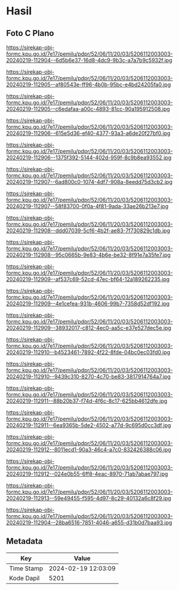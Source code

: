 # Hasil

## Foto C Plano

https://sirekap-obj-formc.kpu.go.id/7e17/pemilu/pdpr/52/06/11/20/03/5206112003003-20240219-112904--6d5b6e37-16d8-4dc9-9b3c-a7a7b9c5932f.jpg

https://sirekap-obj-formc.kpu.go.id/7e17/pemilu/pdpr/52/06/11/20/03/5206112003003-20240219-112905--af80543e-ff96-4b0b-95bc-e4bd24205fa0.jpg

https://sirekap-obj-formc.kpu.go.id/7e17/pemilu/pdpr/52/06/11/20/03/5206112003003-20240219-112905--c6edafaa-a00c-4893-81cc-90a195912508.jpg

https://sirekap-obj-formc.kpu.go.id/7e17/pemilu/pdpr/52/06/11/20/03/5206112003003-20240219-112906--615e5d36-ef40-4377-93a3-a6de20f27bf0.jpg

https://sirekap-obj-formc.kpu.go.id/7e17/pemilu/pdpr/52/06/11/20/03/5206112003003-20240219-112906--1375f392-5144-402d-959f-8c9b8ea93552.jpg

https://sirekap-obj-formc.kpu.go.id/7e17/pemilu/pdpr/52/06/11/20/03/5206112003003-20240219-112907--6ad800c0-1074-4df7-908a-8eedd75d3cb2.jpg

https://sirekap-obj-formc.kpu.go.id/7e17/pemilu/pdpr/52/06/11/20/03/5206112003003-20240219-112907--58f83700-0f0a-4f81-9ada-33ae26b213e7.jpg

https://sirekap-obj-formc.kpu.go.id/7e17/pemilu/pdpr/52/06/11/20/03/5206112003003-20240219-112908--ddd07039-5cf6-4b2f-ae83-7f730829c1db.jpg

https://sirekap-obj-formc.kpu.go.id/7e17/pemilu/pdpr/52/06/11/20/03/5206112003003-20240219-112908--95c0665b-9e83-4b6e-be32-8f91e7a35fe7.jpg

https://sirekap-obj-formc.kpu.go.id/7e17/pemilu/pdpr/52/06/11/20/03/5206112003003-20240219-112909--af537c69-52cd-47ec-bf64-12a189262235.jpg

https://sirekap-obj-formc.kpu.go.id/7e17/pemilu/pdpr/52/06/11/20/03/5206112003003-20240219-112909--4e1cefea-931b-4606-99b7-7358d52df192.jpg

https://sirekap-obj-formc.kpu.go.id/7e17/pemilu/pdpr/52/06/11/20/03/5206112003003-20240219-112909--38932017-c812-4ec0-aa5c-e37e527dec5e.jpg

https://sirekap-obj-formc.kpu.go.id/7e17/pemilu/pdpr/52/06/11/20/03/5206112003003-20240219-112910--b4523461-7892-4f22-8fde-04bc0ec03fd0.jpg

https://sirekap-obj-formc.kpu.go.id/7e17/pemilu/pdpr/52/06/11/20/03/5206112003003-20240219-112910--9439c310-8270-4c70-be83-3817914764a7.jpg

https://sirekap-obj-formc.kpu.go.id/7e17/pemilu/pdpr/52/06/11/20/03/5206112003003-20240219-112911--88b20b37-f74d-4f6c-8c17-625bb4612dfe.jpg

https://sirekap-obj-formc.kpu.go.id/7e17/pemilu/pdpr/52/06/11/20/03/5206112003003-20240219-112911--6ea9365b-5de2-4502-a77d-9c695d0cc3df.jpg

https://sirekap-obj-formc.kpu.go.id/7e17/pemilu/pdpr/52/06/11/20/03/5206112003003-20240219-112912--8011ecd1-90a3-46c4-a7c0-832426388c06.jpg

https://sirekap-obj-formc.kpu.go.id/7e17/pemilu/pdpr/52/06/11/20/03/5206112003003-20240219-112912--024e0b55-6ff8-4eac-8970-71ab7abae797.jpg

https://sirekap-obj-formc.kpu.go.id/7e17/pemilu/pdpr/52/06/11/20/03/5206112003003-20240219-112913--59e49455-f595-4d97-8c29-40132a6c8f29.jpg

https://sirekap-obj-formc.kpu.go.id/7e17/pemilu/pdpr/52/06/11/20/03/5206112003003-20240219-112904--28ba6516-7851-4046-a655-d31b0d7baa93.jpg


## Metadata

| Key        | Value               |
| ---------- | ------------------- |
| Time Stamp | 2024-02-19 12:03:09 |
| Kode Dapil | 5201                |



